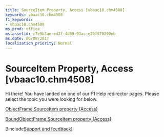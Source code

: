 ```yaml
---
title: SourceItem Property, Access [vbaac10.chm4508]
keywords: vbaac10.chm4508
f1_keywords:
- vbaac10.chm4508
ms.prod: office
ms.assetid: c7e9b3ae-ed2f-4d69-93ac-e20f570290eb
ms.date: 06/08/2017
localization_priority: Normal
---
```



# SourceItem Property, Access [vbaac10.chm4508]

Hi there! You have landed on one of our F1 Help redirector pages. Please select the topic you were looking for below.

[ObjectFrame.SourceItem property (Access)](https://msdn.microsoft.com/library/86cb94a8-9c13-0b07-58c2-1b78849061c9%28Office.15%29.aspx)

[BoundObjectFrame.SourceItem property (Access)](https://msdn.microsoft.com/library/ab802b9b-d17c-695b-aaf5-4f84d1935615%28Office.15%29.aspx)

[!include[Support and feedback](~/includes/feedback-boilerplate.md)]